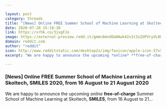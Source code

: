 ```yaml
---

layout: post
category: threads
title: "[News] Online FREE Summer School of Machine Learning at Skoltech, SMILES 2020, from 16 August to 21 August 2020"
date: 2020-07-20 15:18:38
link: https://vrhk.co/3jxgFJo
image: https://external-preview.redd.it/gmmc6mndOaHAwk42v1t3sZdPVryVL0QOD46HyTt7CpI.jpg?width=1200&height=628.272251309&auto=webp&crop=1200:628.272251309,smart&s=428572ad2a745f415b1b2fcb2719a63c092d2a0b
domain: reddit.com
author: "reddit"
icon: http://www.redditstatic.com/desktop2x/img/favicon/apple-icon-57x57.png
excerpt: "We are happy to announce the upcoming *online* **free-of-charge** Summer School of Machine Learning at Skoltech, **SMILES**, from 16 August to 21..."

---
```


### [News] Online FREE Summer School of Machine Learning at Skoltech, SMILES 2020, from 16 August to 21 August 2020

We are happy to announce the upcoming *online* **free-of-charge** Summer School of Machine Learning at Skoltech, **SMILES**, from 16 August to 21...